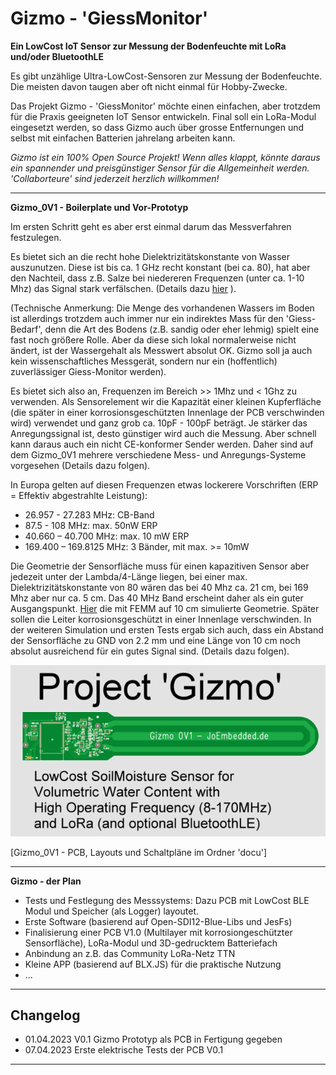 # Gizmo - 'GiessMonitor' #
**Ein LowCost IoT Sensor zur Messung der Bodenfeuchte mit LoRa und/oder BluetoothLE**

Es gibt unzählige Ultra-LowCost-Sensoren zur Messung der Bodenfeuchte.
Die meisten davon taugen aber oft nicht einmal für Hobby-Zwecke.

Das Projekt Gizmo - 'GiessMonitor' möchte einen einfachen, aber trotzdem
für die Praxis geeigneten IoT Sensor entwickeln. Final soll ein LoRa-Modul
eingesetzt werden, so dass Gizmo auch über grosse Entfernungen und selbst mit
einfachen Batterien jahrelang arbeiten kann. 

_*Gizmo ist ein 100% Open Source Projekt!*_
_*Wenn alles klappt, könnte daraus ein spannender und preisgünstiger Sensor für die Allgemeinheit werden.*_
_*'Collaborteure' sind jederzeit herzlich willkommen!*_

---
**Gizmo_0V1 - Boilerplate und Vor-Prototyp**

Im ersten Schritt geht es aber erst einmal darum das Messverfahren festzulegen.

Es bietet sich an die recht hohe Dielektrizitätskonstante von Wasser auszunutzen. 
Diese ist bis ca. 1 GHz recht konstant (bei ca. 80), hat aber den Nachteil, dass z.B. Salze bei
niedereren Frequenzen (unter ca. 1-10 Mhz) das Signal stark verfälschen.
(Details dazu [hier](https://de.wikipedia.org/wiki/Permittivit%C3%A4t) ).

(Technische Anmerkung: Die Menge des vorhandenen Wassers im Boden ist allerdings trotzdem auch immer nur ein indirektes Mass für den 'Giess-Bedarf',
denn die Art des Bodens (z.B. sandig oder eher lehmig) spielt eine fast noch größere Rolle. Aber da diese sich lokal normalerweise nicht ändert,
ist der Wassergehalt als Messwert absolut OK. Gizmo soll ja auch kein wissenschaftliches Messgerät, sondern nur ein (hoffentlich) zuverlässiger Giess-Monitor werden).

Es bietet sich also an, Frequenzen im Bereich >> 1Mhz und < 1Ghz zu verwenden. Als Sensorelement wir die Kapazität einer kleinen 
Kupferfläche (die später in einer korrosionsgeschützten Innenlage der PCB verschwinden wird) verwendet und ganz grob ca. 10pF - 100pF beträgt.
Je stärker das Anregungssignal ist, desto günstiger wird auch die Messung. Aber schnell kann daraus auch ein nicht CE-konformer Sender werden.
Daher sind auf dem Gizmo_0V1 mehrere verschiedene Mess- und Anregungs-Systeme vorgesehen (Details dazu folgen). 

In Europa gelten auf diesen Frequenzen etwas lockerere Vorschriften (ERP = Effektiv abgestrahlte Leistung):
- 26.957 - 27.283 MHz: CB-Band
- 87.5 - 108 MHz: max. 50nW ERP 
- 40.660 – 40.700 MHz: max. 10 mW ERP
- 169.400 – 169.8125 MHz: 3 Bänder, mit max. >= 10mW

Die Geometrie der Sensorfläche muss für einen kapazitiven Sensor aber jedezeit unter der Lambda/4-Länge liegen, bei einer max. Dielektrizitätskonstante von 80 wären das bei 40 Mhz ca. 21 cm, bei 169 Mhz aber nur ca. 5 cm. Das 40 MHz Band erscheint daher als ein guter Ausgangspunkt.
[Hier](./docu/sensorsim01.png) die mit FEMM auf 10 cm simulierte Geometrie. Später sollen die Leiter korrosionsgeschützt in einer Innenlage verschwinden. In der weiteren Simulation und ersten Tests ergab sich auch, dass ein Abstand der Sensorfläche zu GND von 2.2 mm und eine Länge von 10 cm noch absolut ausreichend für ein gutes Signal sind. (Details dazu folgen). 

![Gizmo_0V1](./docu/pgizmo01.png)

[Gizmo_0V1 - PCB, Layouts und Schaltpläne im Ordner 'docu']

---
**Gizmo - der Plan**
- Tests und Festlegung des Messsystems: Dazu PCB mit LowCost BLE Modul und Speicher (als Logger) layoutet.
- Erste Software (basierend auf Open-SDI12-Blue-Libs und JesFs)
- Finalisierung einer PCB V1.0 (Multilayer mit korrosiongeschützter Sensorfläche), LoRa-Modul und 3D-gedrucktem Batteriefach
- Anbindung an z.B. das Community LoRa-Netz TTN
- Kleine APP (basierend auf BLX.JS) für die praktische Nutzung
- ...

---
## Changelog  ##
- 01.04.2023 V0.1 Gizmo Prototyp als PCB in Fertigung gegeben
- 07.04.2023 Erste elektrische Tests der PCB V0.1
---

